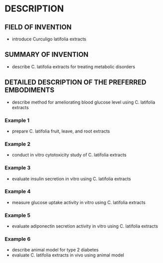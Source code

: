 # DESCRIPTION

## FIELD OF INVENTION

- introduce Curculigo latifolia extracts

## SUMMARY OF INVENTION

- describe C. latifolia extracts for treating metabolic disorders

## DETAILED DESCRIPTION OF THE PREFERRED EMBODIMENTS

- describe method for ameliorating blood glucose level using C. latifolia extracts

### Example 1

- prepare C. latifolia fruit, leave, and root extracts

### Example 2

- conduct in vitro cytotoxicity study of C. latifolia extracts

### Example 3

- evaluate insulin secretion in vitro using C. latifolia extracts

### Example 4

- measure glucose uptake activity in vitro using C. latifolia extracts

### Example 5

- evaluate adiponectin secretion activity in vitro using C. latifolia extracts

### Example 6

- describe animal model for type 2 diabetes
- evaluate C. latifolia extracts in vivo using animal model

